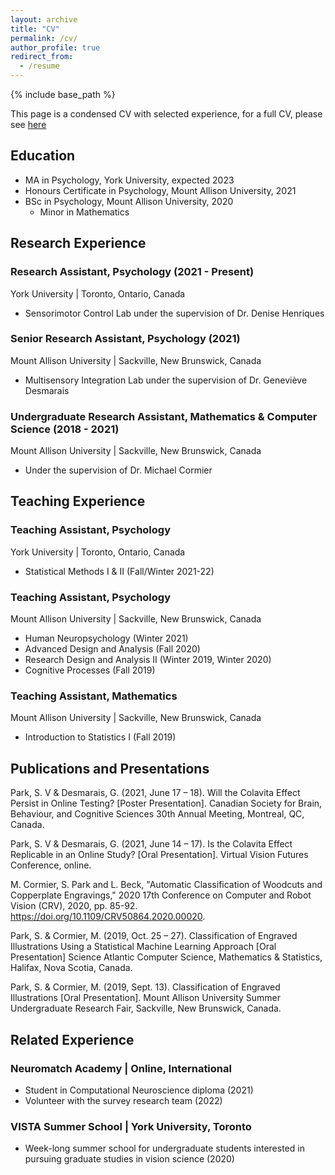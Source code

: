 ```yaml
---
layout: archive
title: "CV"
permalink: /cv/
author_profile: true
redirect_from:
  - /resume
---
```


{% include base_path %}

This page is a condensed CV with selected experience, for a full CV, please see [here](/files/Park_CV_June2022.pdf)

## Education

* MA in Psychology, York University, expected 2023
* Honours Certificate in Psychology, Mount Allison University, 2021
* BSc in Psychology, Mount Allison University, 2020
  * Minor in Mathematics

## Research Experience

### Research Assistant, Psychology (2021 - Present)  						   
York University | Toronto, Ontario, Canada  
* Sensorimotor Control Lab under the supervision of Dr. Denise Henriques

### Senior Research Assistant, Psychology (2021)  				              
Mount Allison University | Sackville, New Brunswick, Canada  
* Multisensory Integration Lab under the supervision of Dr. Geneviève Desmarais  

### Undergraduate Research Assistant, Mathematics & Computer Science (2018 - 2021)
Mount Allison University | Sackville, New Brunswick, Canada  
* Under the supervision of Dr. Michael Cormier  


## Teaching Experience

### Teaching Assistant, Psychology  					         
York University | Toronto, Ontario, Canada
* Statistical Methods I & II (Fall/Winter 2021-22)

### Teaching Assistant, Psychology    							    
Mount Allison University | Sackville, New Brunswick, Canada 
* Human Neuropsychology (Winter 2021)  
*	Advanced Design and Analysis (Fall 2020)   
*	Research Design and Analysis II (Winter 2019, Winter 2020)  
*	Cognitive Processes (Fall 2019)  

### Teaching Assistant, Mathematics   					          
Mount Allison University | Sackville, New Brunswick, Canada  
*	Introduction to Statistics I (Fall 2019)

## Publications and Presentations

Park, S. V & Desmarais, G. (2021, June 17 – 18). Will the Colavita Effect Persist in Online Testing? [Poster Presentation]. Canadian Society for Brain, Behaviour, and Cognitive Sciences 30th Annual Meeting, Montreal, QC, Canada. 

Park, S. V & Desmarais, G. (2021, June 14 – 17). Is the Colavita Effect Replicable in an Online Study? [Oral Presentation]. Virtual Vision Futures Conference, online. 

M. Cormier, S. Park and L. Beck, "Automatic Classification of Woodcuts and Copperplate Engravings," 2020 17th Conference on Computer and Robot Vision (CRV), 2020, pp. 85-92. https://doi.org/10.1109/CRV50864.2020.00020.

Park, S. & Cormier, M. (2019, Oct. 25 – 27). Classification of Engraved Illustrations Using a Statistical Machine Learning Approach [Oral Presentation] Science Atlantic Computer Science, Mathematics & Statistics, Halifax, Nova Scotia, Canada.

Park, S. & Cormier, M. (2019, Sept. 13). Classification of Engraved Illustrations [Oral Presentation]. Mount Allison University Summer Undergraduate Research Fair, Sackville, New Brunswick, Canada.


## Related Experience
  
### Neuromatch Academy | Online, International
* Student in Computational Neuroscience diploma (2021)
* Volunteer with the survey research team (2022)

### VISTA Summer School | York University, Toronto
* Week-long summer school for undergraduate students interested in pursuing graduate studies in vision science (2020)
